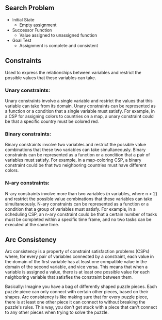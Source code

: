## Search Problem

 - Initial State
	 - Empty assignment
 - Successor Function
	 - Value assigned to unassigned function
 - Goal Test
	 - Assignment is complete and consistent

## Constraints

Used to express the relationships between variables and restrict the possible values that these variables can take.

### Unary constraints:
Unary constraints involve a single variable and restrict the values that this variable can take from its domain. Unary constraints can be represented as a function or a condition that a single variable must satisfy. For example, in a CSP for assigning colors to countries on a map, a unary constraint could be that a specific country must be colored red.

### Binary constraints:
Binary constraints involve two variables and restrict the possible value combinations that these two variables can take simultaneously. Binary constraints can be represented as a function or a condition that a pair of variables must satisfy. For example, in a map-coloring CSP, a binary constraint could be that two neighboring countries must have different colors.

### N-ary constraints:
N-ary constraints involve more than two variables (n variables, where n > 2) and restrict the possible value combinations that these variables can take simultaneously. N-ary constraints can be represented as a function or a condition that a group of variables must satisfy. For example, in a scheduling CSP, an n-ary constraint could be that a certain number of tasks must be completed within a specific time frame, and no two tasks can be executed at the same time.

## Arc Consistency

Arc consistency is a property of constraint satisfaction problems (CSPs) where, for every pair of variables connected by a constraint, each value in the domain of the first variable has at least one compatible value in the domain of the second variable, and vice versa. This means that when a variable is assigned a value, there is at least one possible value for each neighboring variable that satisfies the constraint between them.

Basically: Imagine you have a bag of differently shaped puzzle pieces. Each puzzle piece can only connect with certain other pieces, based on their shapes. Arc consistency is like making sure that for every puzzle piece, there is at least one other piece it can connect to without breaking the puzzle's rules. This way, you don't get stuck with a piece that can't connect to any other pieces when trying to solve the puzzle.